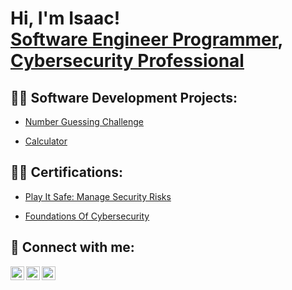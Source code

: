 <h1>Hi, I'm Isaac! <br/><a href="https://github.com/IsaacAdeleke-coding">Software Engineer Programmer</a>, <a href="https://www.linkedin.com/in/isaac-adeleke/">Cybersecurity Professional</a>

<h2>👨‍💻 Software Development Projects:</h2>

- [Number Guessing Challenge](https://github.com/IsaacAdeleke-coding/Number-Guessing-Challenge)

- [Calculator](https://github.com/IsaacAdeleke-coding/Calculator)

<h2>👨‍💻 Certifications:</h2>

- [Play It Safe: Manage Security Risks](https://coursera.org/share/b3728129c1a252f0f48242df60e3a9aa)

- [Foundations Of Cybersecurity](https://coursera.org/share/1550e5307bc1b890bbb0612ff2e5a2cf)






<h2> 🤳 Connect with me:</h2>

[<img align="left" alt="JoshMadakor | Twitter" width="22px" src="https://cdn.jsdelivr.net/npm/simple-icons@v3/icons/twitter.svg" />][twitter]
[<img align="left" alt="JoshMadakor | LinkedIn" width="22px" src="https://cdn.jsdelivr.net/npm/simple-icons@v3/icons/linkedin.svg" />][linkedin]
[<img align="left" alt="JoshMadakor | Instagram" width="22px" src="https://cdn.jsdelivr.net/npm/simple-icons@v3/icons/instagram.svg" />][instagram]

[twitter]: https://twitter.com/IsaacAdeleke_T
[instagram]: https://www.instagram.com/djfaaji__/
[linkedin]: https://linkedin.com/in/isaac-adeleke

